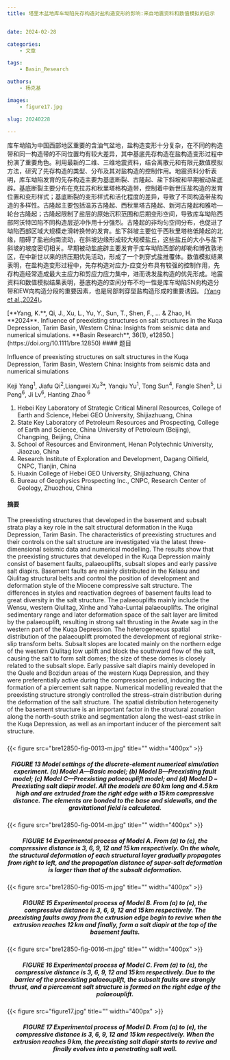 ```yaml
---
title: 塔里木盆地库车坳陷先存构造对盐构造变形的影响:来自地震资料和数值模拟的启示


date: 2024-02-28

categories:
    - 文章

tags:
    - Basin_Research

authors:
    - 杨克基

images:
    - figure17.jpg

slug: 20240228

---
```


库车坳陷为中国西部地区重要的含油气盆地，盐构造变形十分复杂，在不同的构造带和同一构造带的不同位置均有较大差异，其中基底先存构造在盐构造变形过程中扮演了重要角色。利用最新的二维、三维地震资料，结合离散元和有限元数值模拟方法，研究了先存构造的类型、分布及其对盐构造的控制作用。地震资料分析表明，库车坳陷发育的先存构造主要为基底断裂、古隆起、盐下斜坡和早期被动盐底辟。基底断裂主要分布在克拉苏和秋里塔格构造带，控制着中新世压盐构造的发育位置和变形样式；基底断裂的变形样式和活化程度的差异，导致了不同构造带盐构造的多样性。古隆起主要包括温苏古隆起、西秋里塔古隆起、新河古隆起和雅哈—轮台古隆起；古隆起限制了盐层的原始沉积范围和后期变形空间，导致库车坳陷西部阿沃特凹陷不同构造层逆冲作用十分强烈。古隆起的非均匀空间分布，也促进了坳陷西部区域大规模走滑转换带的发育。盐下斜坡主要位于西秋里塔格低隆起的北缘，阻碍了盐岩向南流动，在斜坡边缘形成较大规模盐丘，这些盐丘的大小与盐下斜坡的坡度密切相关。早期被动盐底辟主要发育于库车坳陷西部的却勒和博孜敦地区，在中新世以来的挤压期优先活动，形成了一个刺穿式盐推覆体。数值模拟结果表明，在盐构造变形过程中，先存构造对应力-应变分布具有较强的控制作用，先存构造经常造成最大主应力和剪应力应力集中，进而诱发盐构造的优先形成。地震资料和数值模拟结果表明，基底构造的空间分布不均一性是库车坳陷SN向构造分带和EW向构造分段的重要因素，也是局部刺穿型盐构造形成的重要诱因。 [(Yang et al.,2024)](#refer-yang2024)。



<div id="refer-yang2024"></div>[**Yang, K.**, Qi, J., Xu, L., Yu, Y., Sun, T., Shen, F., ... & Zhao, H. **2024**. Influence of preexisting structures on salt structures in the Kuqa Depression, Tarim Basin, Western China: Insights from seismic data and numerical simulations. **Basin Research**, 36(1), e12850.](https://doi.org/10.1111/bre.12850)
#### 题目

Influence of preexisting structures on salt structures in the Kuqa Depression, Tarim Basin, Western China: Insights from seismic data and numerical simulations

Keji Yang<sup>1</sup>, Jiafu Qi<sup>2</sup>,Liangwei Xu<sup>3</sup>*, Yanqiu Yu<sup>1</sup>, Tong Sun<sup>4</sup>, Fangle Shen<sup>5</sup>,
Li Peng<sup>6</sup>, Ji Lv<sup>6</sup>, Hanting Zhao <sup>6</sup>

1. Hebei Key Laboratory of Strategic Critical Mineral Resources, College
of Earth and Science, Hebei GEO University, Shijiazhuang, China
2. State Key Laboratory of Petroleum Resources and Prospecting, College of Earth and Science, China University of Petroleum (Beijing), Changping, Beijing, China
3. School of Resources and Environment, Henan Polytechnic University, Jiaozuo,
China
4. Research Institute of Exploration and Development, Dagang Oilfield, CNPC, Tianjin, China
5. Huaxin College of Hebei GEO University, Shijiazhuang, China
6. Bureau of Geophysics Prospecting Inc., CNPC, Research Center of Geology,  Zhuozhou, China


#### 摘要

The preexisting structures that developed in the basement and subsalt strata play a key role in the salt structural deformation in the Kuqa Depression, Tarim Basin. The characteristics of preexisting structures and their controls on the salt structure are investigated via the latest three-dimensional seismic data and numerical modelling. The results show that the preexisting structures that developed in the Kuqa Depression mainly consist of basement faults, palaeouplifts, subsalt slopes and early passive salt diapirs. Basement faults are mainly distributed in the Kelasu and Qiulitag structural belts and control the position of development and deformation style of the Miocene compressive salt structure. The differences in styles and reactivation degrees of basement faults lead to great diversity in the salt structure. The palaeouplifts mainly include the Wensu, western Qiulitag, Xinhe and Yaha-Luntai palaeouplifts. The original sedimentary range and later deformation space of the salt layer are limited by the palaeouplift, resulting in strong salt thrusting in the Awate sag in the western part of the Kuqa Depression. The heterogeneous spatial distribution of the palaeouplift promoted the development of regional strike-slip transform belts. Subsalt slopes are located mainly on the northern edge of the western Qiulitag low uplift and block the southward flow of the salt, causing the salt to form salt domes; the size of these domes is closely related to the subsalt slope. Early passive salt diapirs mainly developed in the Quele and Bozidun areas of the western Kuqa Depression, and they were preferentially active during the compression period, inducing the formation of a piercement salt nappe. Numerical modelling revealed that the preexisting structure strongly controlled the stress–strain distribution during the deformation of the salt structure. The spatial distribution heterogeneity of the basement structure is an important factor in the structural zonation along the north–south strike and segmentation along the west–east strike in the Kuqa Depression, as well as an important inducer of the piercement salt structure.


<h5> </h5>
{{< figure src="bre12850-fig-0013-m.jpg" title="" width="400px" >}}
<center><h5> FIGURE 13 Model settings of the discrete-element numerical simulation experiment. (a) Model A—Basic model; (b) Model B—Preexisting fault model; (c) Model C—Preexisting palaeouplift model; and (d) Model D – Preexisting salt diapir model. All the models are 60 km long and 4.5 km high and are extruded from the right edge with a 15 km compressive distance. The elements are bonded to the base and sidewalls, and the gravitational field is calculated. </h5></center>


<h5> </h5>
{{< figure src="bre12850-fig-0014-m.jpg" title="" width="400px" >}}
<center><h5> FIGURE 14 Experimental process of Model A. From (a) to (e), the compressive distance is 3, 6, 9, 12 and 15 km respectively. On the whole, the structural deformation of each structural layer gradually propagates from right to left, and the propagation distance of super-salt deformation is larger than that of the subsalt deformation. </h5></center>

<h5> </h5>
{{< figure src="bre12850-fig-0015-m.jpg" title="" width="400px" >}}
<center><h5> FIGURE 15 Experimental process of Model B. From (a) to (e), the compressive distance is 3, 6, 9, 12 and 15 km respectively. The preexisting faults away from the extrusion edge begin to revive when the extrusion reaches 12 km and finally, form a salt diapir at the top of the basement faults. </h5></center>

<h5> </h5>
{{< figure src="bre12850-fig-0016-m.jpg" title="" width="400px" >}}
<center><h5> FIGURE 16 Experimental process of Model C. From (a) to (e), the compressive distance is 3, 6, 9, 12 and 15 km respectively. Due to the barrier of the preexisting palaeouplift, the subsalt faults are strongly thrust, and a piercement salt structure is formed on the right edge of the palaeouplift. </h5></center>


<h5> </h5>
{{< figure src="figure17.jpg" title="" width="400px" >}}
<center><h5> FIGURE 17 Experimental process of Model D. From (a) to (e), the compressive distance is 3, 6, 9, 12 and 15 km respectively. When the extrusion reaches 9 km, the preexisting salt diapir starts to revive and finally evolves into a penetrating salt wall. </h5></center>
